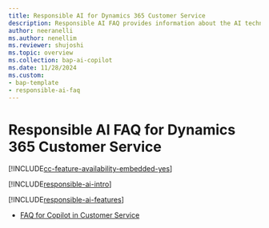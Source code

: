 ```yaml
---
title: Responsible AI for Dynamics 365 Customer Service
description: Responsible AI FAQ provides information about the AI technology used in Customer Service, with key considerations and details about how the AI is used, tested and evaluated, and any specific limitations.
author: neeranelli
ms.author: nenellim
ms.reviewer: shujoshi
ms.topic: overview 
ms.collection: bap-ai-copilot
ms.date: 11/28/2024
ms.custom: 
- bap-template
- responsible-ai-faq
---
```


# Responsible AI FAQ for Dynamics 365 Customer Service

[!INCLUDE[cc-feature-availability-embedded-yes](../../includes/cc-feature-availability-embedded-yes.md)]


[!INCLUDE[responsible-ai-intro](../../includes/responsible-ai-intro.md)]

[!INCLUDE[responsible-ai-features](../../includes/responsible-ai-features.md)]

- [FAQ for Copilot in Customer Service](faq-responsible-ai-copilot.md)